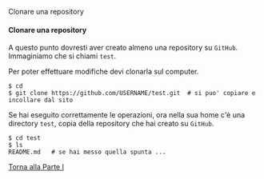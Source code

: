 Clonare una repository


#### Clonare una repository

A questo punto dovresti aver creato almeno una repository su `GitHub`.
Immaginiamo che si chiami `test`.

Per poter effettuare modifiche devi clonarla sul computer.

```
$ cd
$ git clone https://github.com/USERNAME/test.git  # si puo' copiare e incollare dal sito
```

Se hai eseguito correttamente le operazioni, ora nella sua home c'è una directory
`test`, copia della repository che hai creato su `GitHub`.

```
$ cd test
$ ls
README.md   # se hai messo quella spunta ...
```

<a href="/activities/1">Torna alla Parte I</a>
